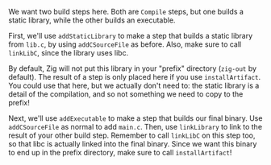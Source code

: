 We want two build steps here. Both are `Compile` steps, but one builds a static
library, while the other builds an executable.

First, we'll use `addStaticLibrary` to make a step that builds a static library
from `lib.c`, by using `addCSourceFile` as before. Also, make sure to call
`linkLibC`, since the library uses libc.

By default, Zig will not put this library in your "prefix" directory (`zig-out` by
default). The result of a step is only placed here if you use `installArtifact`.
You could use that here, but we actually don't need to: the static library is a
detail of the compilation, and so not something we need to copy to the prefix!

Next, we'll use `addExecutable` to make a step that builds our final binary. Use
`addCSourceFile` as normal to add `main.c`. Then, use `linkLibrary` to link to
the result of your other build step. Remember to call `linkLibC` on this step
too, so that libc is actually linked into the final binary. Since we want this
binary to end up in the prefix directory, make sure to call `installArtifact`!
